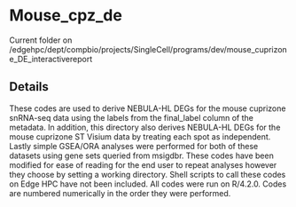# Mouse_cpz_de

Current folder on /edgehpc/dept/compbio/projects/SingleCell/programs/dev/mouse_cuprizone_DE_interactivereport

## Details

These codes are used to derive NEBULA-HL DEGs for the mouse cuprizone snRNA-seq data using the labels from the final_label column of the metadata.  In addition, this directory also derives NEBULA-HL DEGs for the mouse cuprizone ST Visium data by treating each spot as independent.  Lastly simple GSEA/ORA analyses were performed for both of these datasets using gene sets queried from msigdbr.  These codes have been modified for ease of reading for the end user to repeat analyses however they choose by setting a working directory.  Shell scripts to call these codes on Edge HPC have not been included.  All codes were run on R/4.2.0.  Codes are numbered numerically in the order they were performed.